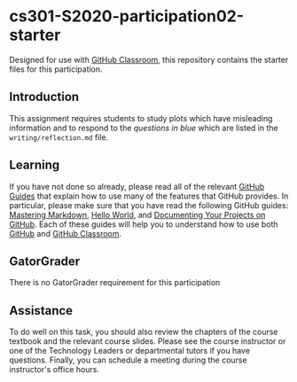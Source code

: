 
# cs301-S2020-participation02-starter

Designed for use with [GitHub Classroom](https://classroom.github.com/), this repository contains the starter files for this participation.

## Introduction

This assignment requires students to study plots which have misleading information and to respond to the _questions in blue_ which are listed in the `writing/reflection.md` file.  


## Learning

If you have not done so already, please read all of the relevant [GitHub Guides](https://guides.github.com/) that explain how to use many of the features that GitHub provides. In particular, please make sure that you have read the following GitHub guides: [Mastering Markdown](https://guides.github.com/features/mastering-markdown/), [Hello World](https://guides.github.com/activities/hello-world/), and [Documenting Your Projects on GitHub](https://guides.github.com/features/wikis/). Each of these guides will help you to understand how to use both [GitHub](http://github.com) and [GitHub Classroom](https://classroom.github.com/).

## GatorGrader
There is no GatorGrader requirement for this participation

## Assistance
To do well on this task, you should also review the chapters of the course textbook and the relevant course slides. Please see the course instructor or one of the Technology Leaders or departmental tutors if you have questions. Finally, you can schedule a meeting during the course instructor's office hours.
